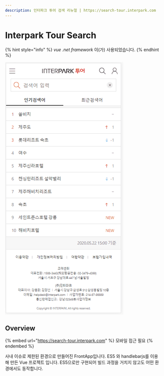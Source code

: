 ```yaml
---
description: 인터파크 투어 검색 리뉴얼 | https://search-tour.interpark.com
---
```


# Interpark Tour Search

{% hint style="info" %}
_vue .net framework_ 이(가) 사용되었습니다.
{% endhint %}

![](../../.gitbook/assets/search.gif)

## Overview&#x20;

{% embed url="https://search-tour.interpark.com" %}
모바일 접근 필요
{% endembed %}

사내 이슈로 제한된 환경으로 만들어진 FrontApp입니다. ES5 와 handlebarjs를 이용해 만든 Vue 프로젝트 입니다. ES5으로만 구현되어 빌드 과정을 거치지 않고도 어떤 환경에서도 동작합니다.
